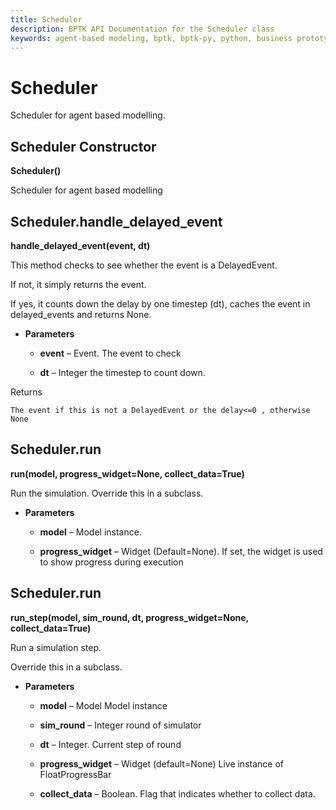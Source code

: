 ```yaml
---
title: Scheduler
description: BPTK API Documentation for the Scheduler class
keywords: agent-based modeling, bptk, bptk-py, python, business prototyping
---
```


# Scheduler

Scheduler for agent based modelling. 

## Scheduler Constructor

**Scheduler()**

Scheduler for agent based modelling

## Scheduler.handle_delayed_event

**handle_delayed_event(event, dt)**

This method checks to see whether the event is a DelayedEvent.

If not, it simply returns the event.

If yes, it counts down the delay by one timestep (dt), caches the event in delayed_events and returns None.

* **Parameters**

    
    * **event** – Event.
    The event to check


    * **dt** – Integer
    the timestep to count down.


Returns

    The event if this is not a DelayedEvent or the delay<=0 , otherwise None
 
## Scheduler.run

**run(model, progress_widget=None, collect_data=True)**

Run the simulation.
Override this in a subclass.


* **Parameters**

    
    * **model** – Model instance.


    * **progress_widget** – Widget (Default=None).
    If set, the widget is used to show progress during execution

## Scheduler.run

**run_step(model, sim_round, dt, progress_widget=None, collect_data=True)**

Run a simulation step.

Override this in a subclass.


* **Parameters**

    
    * **model** – Model
    Model instance


    * **sim_round** – Integer
    round of simulator


    * **dt** – Integer.
    Current step of round


    * **progress_widget** – Widget (default=None)
    Live instance of FloatProgressBar


    * **collect_data** – Boolean.
    Flag that indicates whether to collect data.
